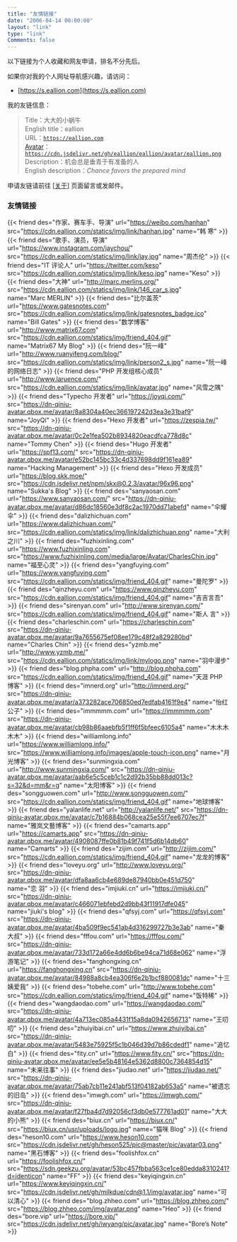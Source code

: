 ```yaml
---
title: "友情链接"
date: "2006-04-14 00:00:00"
layout: "link"
type: "link"
Comments: false
---
```


以下链接为个人收藏和网友申请，排名不分先后。

如果你对我的个人网址导航感兴趣，请访问：

- [https://s.eallion.com](https://s.eallion.com)

我的友链信息：

> Title：大大的小蜗牛  
> English title：eallion  
> URL：[`https://eallion.com`](https://eallion.com)  
> [Avatar](https://github.com/eallion/eallion/tree/main/avatar)：[`https://cdn.jsdelivr.net/gh/eallion/eallion/avatar/eallion.png`](https://cdn.jsdelivr.net/gh/eallion/eallion/avatar/eallion.png)  
> Description：机会总是垂青于有准备的人  
> English description：_Chance favors the prepared mind_

申请友链请前往 [[关于](https://eallion.com/about/)] 页面留言或发邮件。

### 友情链接

{{< friend des="作家、赛车手、导演" url="https://weibo.com/hanhan" src="https://cdn.eallion.com/statics/img/link/hanhan.jpg" name="韩 寒" >}}
{{< friend des="歌手、演员，导演" url="https://www.instagram.com/jaychou/" src="https://cdn.eallion.com/statics/img/link/jay.jpg" name="周杰伦" >}}
{{< friend des="IT 评论人" url="https://twitter.com/keso" src="https://cdn.eallion.com/statics/img/link/keso.jpg" name="Keso" >}}
{{< friend des="大神" url="http://marc.merlins.org/" src="https://cdn.eallion.com/statics/img/link/146_car_s.jpg" name="Marc MERLIN" >}}
{{< friend des="比尔盖茨" url="https://www.gatesnotes.com" src="https://cdn.eallion.com/statics/img/link/gatesnotes_badge.ico" name="Bill Gates" >}}
{{< friend des="数学博客" url="http://www.matrix67.com" src="https://cdn.eallion.com/statics/img/friend_404.gif" name="Matrix67 My Blog" >}}
{{< friend des="阮一峰" url="http://www.ruanyifeng.com/blog/" src="https://cdn.eallion.com/statics/img/link/person2_s.jpg" name="阮一峰的网络日志" >}}
{{< friend des="PHP 开发组核心成员" url="http://www.laruence.com/" src="https://cdn.eallion.com/statics/img/link/avatar.jpg" name="风雪之隅" >}}
{{< friend des="Typecho 开发者" url="https://joyqi.com/" src="https://dn-qiniu-avatar.qbox.me/avatar/8a8304a40ec366197242d3ea3e31baf9" name="JoyQi" >}}
{{< friend des="Hexo 开发者" url="https://zespia.tw/" src="https://dn-qiniu-avatar.qbox.me/avatar/0c2e1fea502b8934820eacdfca778d8c" name="Tommy Chen" >}}
{{< friend des="Hugo 开发者" url="https://spf13.com/" src="https://dn-qiniu-avatar.qbox.me/avatar/e52bc145bc33c4d337698dd9f161ea89" name="Hacking Management" >}}
{{< friend des="Hexo 开发成员" url="https://blog.skk.moe/" src="https://cdn.jsdelivr.net/npm/skx@0.2.3/avatar/96x96.png" name="Sukka's Blog" >}}
{{< friend des="sanyaosan.com" url="https://www.sanyaosan.com/" src="https://dn-qiniu-avatar.qbox.me/avatar/d86dc18560e3df8c2ac1970dd71abefd" name="伞耀伞" >}}
{{< friend des="dalizhichuan.com" url="https://www.dalizhichuan.com/" src="https://cdn.eallion.com/statics/img/link/dalizhichuan.png" name="大利之川" >}}
{{< friend des="fuzhixinling.com" url="https://www.fuzhixinling.com" src="https://www.fuzhixinling.com/media/large/Avatar/CharlesChin.jpg" name="福至心灵" >}}
{{< friend des="yangfuying.com" url="https://www.yangfuying.com" src="https://cdn.eallion.com/statics/img/friend_404.gif" name="曼陀罗" >}}
{{< friend des="qinzheyu.com" url="https://www.qinzheyu.com" src="https://cdn.eallion.com/statics/img/friend_404.gif" name="吉吉言吾" >}}
{{< friend des="sirenyan.com" url="http://www.sirenyan.com/" src="https://cdn.eallion.com/statics/img/friend_404.gif" name="斯人 言" >}}
{{< friend des="charleschin.com" url="https://charleschin.com" src="https://dn-qiniu-avatar.qbox.me/avatar/9a7655675ef08ee179c48f2a829280bd" name="Charles Chin" >}}
{{< friend des="yzmb.me" url="http://www.yzmb.me/" src="https://cdn.eallion.com/statics/img/link/mylogo.png" name="羽中漫步" >}}
{{< friend des="blog.phpha.com" url="http://blog.phpha.com" src="https://cdn.eallion.com/statics/img/friend_404.gif" name="天涯 PHP 博客" >}}
{{< friend des="imnerd.org" url="http://imnerd.org/" src="https://dn-qiniu-avatar.qbox.me/avatar/a373282ace706850ed7edfab4161f9e4" name="怡红公子" >}}
{{< friend des="immmmm.com" url="https://immmmm.com" src="https://dn-qiniu-avatar.qbox.me/avatar/cb98b86aaebfb5f1ff6f5bfeec6105a4" name="木木木木木" >}}
{{< friend des="williamlong.info" url="https://www.williamlong.info/" src="https://www.williamlong.info/images/apple-touch-icon.png" name="月光博客" >}}
{{< friend des="sunmingxia.com" url="http://www.sunmingxia.com/" src="https://dn-qiniu-avatar.qbox.me/avatar/aab6e5c5ceb1c1c2d92b35bb88dd013c?s=32&d=mm&r=g" name="太阳博客" >}}
{{< friend des="songguowen.com" url="http://www.songguowen.com/" src="https://cdn.eallion.com/statics/img/friend_404.gif" name="地球博客" >}}
{{< friend des="yalanlife.net" url="http://yalanlife.net/" src="https://dn-qiniu-avatar.qbox.me/avatar/c7b16884b068cea25e55f7ee6707ec7f" name="雅岚文藝博客" >}}
{{< friend des="camarts.app" url="https://camarts.app" src="https://dn-qiniu-avatar.qbox.me/avatar/4908087ffe0b81b49f741f5d6b14db60" name="Camarts" >}}
{{< friend des="zijim.com" url="http://zijim.com/" src="https://cdn.eallion.com/statics/img/friend_404.gif" name="龙龙的博客" >}}
{{< friend des="loveyu.org" url="http://www.loveyu.org/" src="https://dn-qiniu-avatar.qbox.me/avatar/dfa8aa6cb4e689de87940bb0e451d750" name="恋 羽" >}}
{{< friend des="imjiuki.cn" url="https://imjiuki.cn/" src="https://dn-qiniu-avatar.qbox.me/avatar/c466071ebfebd2d9bb43f11917dfe045" name="jiuki's blog" >}}
{{< friend des="qfsyj.com" url="https://qfsyj.com" src="https://dn-qiniu-avatar.qbox.me/avatar/4ba509f9ec541ab4d316299727b3e3ab" name="秦大叔" >}}
{{< friend des="fffou.com" url="https://fffou.com/" src="https://dn-qiniu-avatar.qbox.me/avatar/733d172a66e4dd6b6be94ca71d68e062" name="浮游笔记" >}}
{{< friend des="fanghongxing.cn" url="https://fanghongxing.cn" src="https://dn-qiniu-avatar.qbox.me/avatar/84988a8cb4ea306f6e2b1bcf880081dc" name="十三姨爱我" >}}
{{< friend des="tobehe.com" url="http://www.tobehe.com" src="https://cdn.eallion.com/statics/img/friend_404.gif" name="饭特稀" >}}
{{< friend des="wangdaodao.com" url="https://wangdaodao.com/" src="https://dn-qiniu-avatar.qbox.me/avatar/4a713ec085a4431f15a8da0942656713" name="王叨叨" >}}
{{< friend des="zhuiyibai.cn" url="https://www.zhuiyibai.cn" src="https://dn-qiniu-avatar.qbox.me/avatar/5483e75925f5c1b046d39d7b86cdedf1" name="追忆白" >}}
{{< friend des="fity.cn" url="https://www.fity.cn/" src="https://dn-qiniu-avatar.qbox.me/avatar/ee5e5b48164e5362d8800c7364854d15" name="未来往事" >}}
{{< friend des="jiudao.net" url="https://jiudao.net/" src="https://dn-qiniu-avatar.qbox.me/avatar/75ab7cb11e241abf513f04182ab653a5" name="被遗忘的旧岛" >}}
{{< friend des="imwgh.com" url="https://imwgh.com/" src="https://dn-qiniu-avatar.qbox.me/avatar/f27fba4d7d92056cf3db0e577761ad01" name="大大的小熊" >}}
{{< friend des="biux.cn" url="https://biux.cn/" src="https://biux.cn/usr/uploads/logo.jpg" name="猫咪 Blog" >}}
{{< friend des="heson10.com" url="https://www.heson10.com" src="https://cdn.jsdelivr.net/gh/heson525/pic@master/pic/avatar03.png" name="黑石博客" >}}
{{< friend des="foolishfox.cn" url="https://foolishfox.cn/" src="https://sdn.geekzu.org/avatar/53bc457fbba563ce1ce80edda8310241?d=identicon" name="FF" >}}
{{< friend des="keyiqingxin.cn" url="https://www.keyiqingxin.cn/" src="https://cdn.jsdelivr.net/gh/milkdue/cdn@1.1/img/avatar.jpg" name="可以清心" >}}
{{< friend des="blog.zhheo.com" url="https://blog.zhheo.com/" src="https://blog.zhheo.com/img/avatar.png" name="Heo" >}}
{{< friend des="bore.vip" url="https://bore.vip/" src="https://cdn.jsdelivr.net/gh/iwyang/pic/avatar.jpg" name="Bore’s Note" >}}
